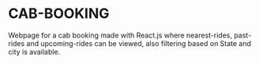 # CAB-BOOKING
Webpage for a cab booking made with React.js where nearest-rides, past-rides and upcoming-rides can be viewed, also filtering based on State and city is available.
